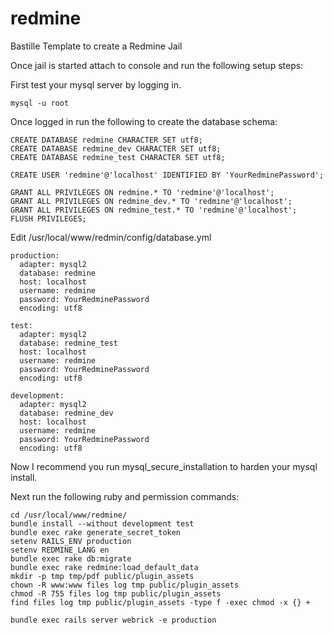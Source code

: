 # redmine
Bastille Template to create a Redmine Jail


Once jail is started attach to console and run the following setup steps:

First test your mysql server by logging in.

	mysql -u root

Once logged in run the following to create the database schema:

	CREATE DATABASE redmine CHARACTER SET utf8;
	CREATE DATABASE redmine_dev CHARACTER SET utf8;
	CREATE DATABASE redmine_test CHARACTER SET utf8;

	CREATE USER 'redmine'@'localhost' IDENTIFIED BY 'YourRedminePassword';

	GRANT ALL PRIVILEGES ON redmine.* TO 'redmine'@'localhost';
	GRANT ALL PRIVILEGES ON redmine_dev.* TO 'redmine'@'localhost';
	GRANT ALL PRIVILEGES ON redmine_test.* TO 'redmine'@'localhost';
	FLUSH PRIVILEGES;

Edit /usr/local/www/redmin/config/database.yml


	production:
	  adapter: mysql2
	  database: redmine
	  host: localhost
	  username: redmine
	  password: YourRedminePassword
	  encoding: utf8

	test:
	  adapter: mysql2
	  database: redmine_test
	  host: localhost
	  username: redmine
	  password: YourRedminePassword
	  encoding: utf8

	development:
	  adapter: mysql2
	  database: redmine_dev
	  host: localhost
	  username: redmine
	  password: YourRedminePassword
	  encoding: utf8


Now I recommend you run mysql_secure_installation to harden your mysql install.


Next run the following ruby and permission commands:

	cd /usr/local/www/redmine/
	bundle install --without development test
	bundle exec rake generate_secret_token
	setenv RAILS_ENV production
	setenv REDMINE_LANG en
	bundle exec rake db:migrate
	bundle exec rake redmine:load_default_data
	mkdir -p tmp tmp/pdf public/plugin_assets
	chown -R www:www files log tmp public/plugin_assets
	chmod -R 755 files log tmp public/plugin_assets
	find files log tmp public/plugin_assets -type f -exec chmod -x {} +

	bundle exec rails server webrick -e production

